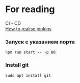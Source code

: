 # For reading
CI - CD\
[How to realise jenkins](https://habr.com/ru/companies/slurm/articles/691876/)



### Запуск с указанием порта
    npm run start -- -p 80 

### Install git
    sudo apt install git